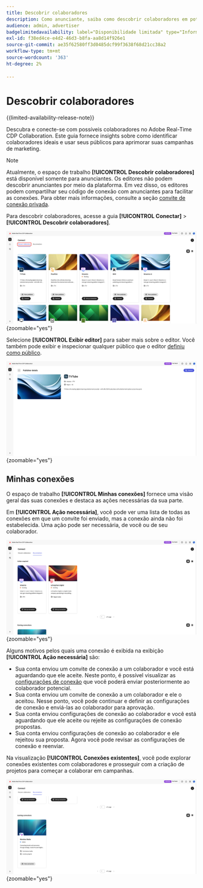 ```yaml
---
title: Descobrir colaboradores
description: Como anunciante, saiba como descobrir colaboradores em potencial para trabalhar com o Adobe Real-Time CDP Collaboration
audience: admin, advertiser
badgelimitedavailability: label="Disponibilidade limitada" type="Informative" url="https://helpx.adobe.com/legal/product-descriptions/real-time-customer-data-platform-collaboration.html newtab=true"
exl-id: f38ed4ce-e4d2-46d3-b8fa-aa8d14f926e1
source-git-commit: ae35f62580ff3d0485dcf99f3638f68d21cc38a2
workflow-type: tm+mt
source-wordcount: '363'
ht-degree: 2%

---
```


# Descobrir colaboradores

{{limited-availability-release-note}}

Descubra e conecte-se com possíveis colaboradores no Adobe Real-Time CDP Collaboration. Este guia fornece insights sobre como identificar colaboradores ideais e usar seus públicos para aprimorar suas campanhas de marketing.

>[!NOTE]
>
>Atualmente, o espaço de trabalho **[!UICONTROL Descobrir colaboradores]** está disponível somente para anunciantes. Os editores não podem descobrir anunciantes por meio da plataforma. Em vez disso, os editores podem compartilhar seu código de conexão com anunciantes para facilitar as conexões. Para obter mais informações, consulte a seção [convite de conexão privada](./establishing-connections.md#private-connection-invite).

Para descobrir colaboradores, acesse a guia **[!UICONTROL Conectar]** > **[!UICONTROL Descobrir colaboradores]**.

![O painel [!UICONTROL Descobrir colaboradores] no espaço de trabalho [!UICONTROL Conectar].](/help/assets/connect/discover-collaborators/discover-collaborators.png){zoomable="yes"}

Selecione **[!UICONTROL Exibir editor]** para saber mais sobre o editor. Você também pode exibir e inspecionar qualquer público que o editor [definiu como público](/help/guide/setup/onboard-audiences.md#metadata-visibility).

![Detalhes de um editor individual](/help/assets/connect/discover-collaborators/view-publisher-profile.png){zoomable="yes"}

## Minhas conexões

O espaço de trabalho **[!UICONTROL Minhas conexões]** fornece uma visão geral das suas conexões e destaca as ações necessárias da sua parte.

Em **[!UICONTROL Ação necessária]**, você pode ver uma lista de todas as conexões em que um convite foi enviado, mas a conexão ainda não foi estabelecida. Uma ação pode ser necessária, de você ou de seu colaborador.

![Exibição necessária para a ação na tela Minhas conexões](/help/assets/connect/discover-collaborators/action-required-view.png){zoomable="yes"}

Alguns motivos pelos quais uma conexão é exibida na exibição **[!UICONTROL Ação necessária]** são:

* Sua conta enviou um convite de conexão a um colaborador e você está aguardando que ele aceite. Neste ponto, é possível visualizar as [configurações de conexão](/help/guide/glossary.md#connection-settings) que você poderá enviar posteriormente ao colaborador potencial.
* Sua conta enviou um convite de conexão a um colaborador e ele o aceitou. Nesse ponto, você pode continuar e definir as configurações de conexão e enviá-las ao colaborador para aprovação.
* Sua conta enviou configurações de conexão ao colaborador e você está aguardando que ele aceite ou rejeite as configurações de conexão propostas.
* Sua conta enviou configurações de conexão ao colaborador e ele rejeitou sua proposta. Agora você pode revisar as configurações de conexão e reenviar.

Na visualização **[!UICONTROL Conexões existentes]**, você pode explorar conexões existentes com colaboradores e prosseguir com a criação de projetos para começar a colaborar em campanhas.

![Exibição de conexões existentes na tela Minhas conexões](/help/assets/connect/discover-collaborators/existing-connections-view.png){zoomable="yes"}
